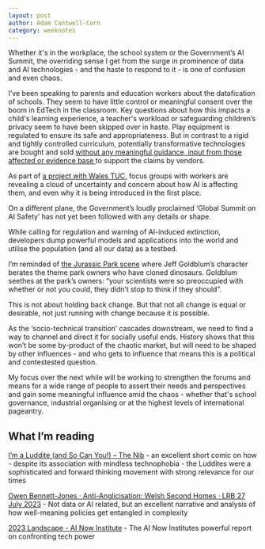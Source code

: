 ```yaml
---
layout: post
author: Adam Cantwell-Corn
category: weeknotes
---
```


Whether it's in the workplace, the school system or the Government’s AI Summit, the overriding sense I get from the surge in prominence of data and AI technologies - and the haste to respond to it - is one of confusion and even chaos. 

I’ve been speaking to parents and education workers about the datafication of schools. They seem to have little control or meaningful consent over the boom in EdTech in the classroom. Key questions about how this impacts a child's learning experience, a teacher's workload or safeguarding children’s privacy seem to have been skipped over in haste. Play equipment is regulated to ensure its safe and appropriateness. But in contrast to a rigid and tightly controlled curriculum, potentially transformative technologies are bought and sold [without any meaningful guidance, input from those affected or evidence base ](https://schoolsweek.co.uk/government-must-do-more-to-regulate-ai-in-education/)to support the claims by vendors. 

As part of [a project with Wales TUC,](https://connectedbydata.org/events/2023-08-02-impact-of-ai-on-welsh-workers) focus groups with workers are revealing a cloud of uncertainty and concern about how AI is affecting them, and even why it is being introduced in the first place. 

On a different plane, the Government’s loudly proclaimed ‘Global Summit on AI Safety’ has not yet been followed with any details or shape. 

While calling for regulation and warning of AI-induced extinction, developers dump powerful models and applications into the world and utilise the population (and all our data) as a testbed. 

I’m reminded of [the Jurassic Park scene](https://www.youtube.com/watch?v=g3j9muCo4o0) where Jeff Goldblum’s character berates the theme park owners who have cloned dinosaurs. Goldblum seethes at the park’s owners: “your scientists were so preoccupied with whether or not you could, they didn’t stop to think if they should”. 

This is not about holding back change. But that not all change is equal or desirable, not just running with change because it is possible.

As the ‘socio-technical transition’ cascades downstream, we need to find a way to channel and direct it for socially useful ends. History shows that this won’t be some by-product of the chaotic market, but will need to be shaped by other influences - and who gets to influence that means this is a political and contestested question. 

My focus over the next while will be working to strengthen the forums and means for a wide range of people to assert their needs and perspectives and gain some meaningful influence amid the chaos -  whether that's school governance, industrial organising or at the highest levels of international pageantry.  


## What I’m reading

[I’m a Luddite (and So Can You!) – The Nib](https://thenib.com/im-a-luddite/) - an excellent short comic on how - despite its association with mindless technophobia - the Luddites were a sophisticated and forward thinking movement with strong relevance for our times

[Owen Bennett-Jones · Anti-Anglicisation: Welsh Second Homes · LRB 27 July 2023](https://www.lrb.co.uk/the-paper/v45/n15/owen-bennett-jones/anti-anglicisation) - Not data or AI related, but an excellent narrative and analysis of how well-meaning policies get entangled in complexity

[2023 Landscape - AI Now Institute](https://ainowinstitute.org/2023-landscape) - The AI Now Institutes powerful report on confronting tech power
